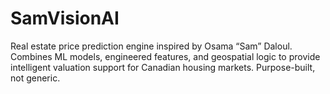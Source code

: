 # SamVisionAI
Real estate price prediction engine inspired by Osama “Sam” Daloul. Combines ML models, engineered features, and geospatial logic to provide intelligent valuation support for Canadian housing markets. Purpose-built, not generic.
